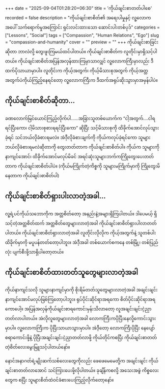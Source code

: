 +++
date = "2025-09-04T01:28:20+06:30"
title = 'ကိုယ်ချင်းစာတတ်ပါစေ'
recorded = false
description = "ကိုယ်ချင်းစာစိတ်၏ အရေးပါမှုနှင့် လူ့လောကအပေါ် သက်ရောက်မှုအကြောင်း ရှင်းလင်းထားသော ဆောင်းပါးတစ်ပုဒ်"
categories = ["Lessons", "Social"]
tags = ["Compassion", "Human Relations", "Ego"]
slug = "compassion-and-humanity"
cover = ""
preview = ""
+++
ကိုယ်ချင်းစာခြင်းဆိုတာ ဘာလဲလို့ တွေးဖူးကြမယ်ထင်ပါတယ်။ ကိုယ်ချင်းစာစိတ်က လူတိုင်းမှာရှိသင့်ပါတယ်။ ကိုယ်ချင်းစာစိတ်အပြန်အလှန်ထားကြမှာသာလျှင် လူ့လောကကြီးမှာလည်း ဒီထက်ပိုသာယာမှာပါ။ လူတိုင်းက ကိုယ့်အတွက်၊ ကိုယ့်မိသားစုအတွက် ကိုယ့်အတ္တအတွက်ပဲကိုယ်ကြည့်နေရင်တော့ လူ့လောကကြီးက ဒီထက်အရုပ်ဆိုးသွားမှာအမှန်ပါပဲ။

## ကိုယ်ချင်းစာစိတ်ဆိုတာ…
ခဏလောက်မြင်ယောင်ကြည့်လိုက်ပါ……အခြားသူတစ်ယောက်က “ငါ့အတွက်….ငါရရင်ပြီးကော၊ ငါ့မိသားစုစားရရင်ပြီးကော” ဆိုပြီး သင့်မိသားစုကို ထိခိုက်အောင်လုပ်သွားခဲ့ရင် သင်ဘယ်လိုခံစားရမလဲ။ အဲဒီ့လိုခံစားချက်ကို ကိုယ်ကလုပ်ခဲ့ရင်ကော သူများဘယ်လိုခံစားရမလဲဆိုတာကို တွေးတတ်တာက ကိုယ်ချင်းစာစိတ်ပါ။ ကိုယ်က သူများကိုနာကျင်အောင်၊ ထိခိုက်အောင်မလုပ်မိခင် အရင်ဆုံးသူများဘက်ကကြိုတွေးပေးတတ်တာက ကိုယ်ချင်းစာစိတ်ပါပဲ။ (ကိုယ်မကြိုက်တဲ့ကိစ္စကို သူများမကြိုက်မှာကို ကြိုတွေးမိနေတာက ကိုယ်ချင်းစာစိတ်ပါ)

## ကိုယ်ချင်းစာစိတ်ရှားပါးလာတဲ့အခါ…
လူ့ရဲ့ပင်ကိုယ်သဘောကိုက အတ္တစိတ်တော့ အနည်းနဲ့အများရှိကြပါတယ်။ ဒါပေမယ့် ရှိသင့်တဲ့အတ္တစိတ်ထက် အတ္တစိတ်တွေများလာတဲ့အခါ ကိုယ်ချင်းစာစိတ်ရှားပါလာတတ်ပါတယ်။ ကိုယ်ချင်းစာစိတ်ရှားလာတဲ့အခါ လူတိုင်းလိုလိုက ကိုယ့်အတွက်နဲ့ သူတစ်ပါးထိခိုက်မှာကို မပူပန်တတ်တော့ပါဘူး။ အဲဒီ့အခါ တစ်ယောက်စကနေ တစ်မြို့၊ တစ်ပြည်လုံး ပျက်စီးဖို့သာရှိပါတော့တယ်။

## ကိုယ်ချင်းစာစိတ်ထားတတ်သူတွေများလာတဲ့အခါ
ကိုယ်နာကျင်သလို သူများနာကျင်မှာကို စိုးရိမ်တတ်သူတွေများလာတဲ့အခါ အချင်းချင်းနာကျင်အောင်မလုပ်ဖြစ်ကြတော့ပါဘူး။ ရုပ်ပိုင်းဆိုင်ရာအရကော စိတ်ပိုင်းဆိုင်ရာအရကောပေါ့။ အပြန်အလှန်ကိုယ်ချင်းစာရကောင်းမှန်းသိလာတော့ လူအချင်းချင်းငဲ့ညှာတတ်လာပါတယ်။ အဲလိုလူတွေများလာတဲ့အခါ လောကကြီးကပိုပြီးနေလို့ကောင်းသွားမှာပါ။ လူ့လောကကြီးက ပိုပြီးသာယာသွားမှာပါ။
အဲဒီ့တော့ လောကကြီးပိုပြီး နေပျော်စရာကောင်းဖို့နဲ့ ပိုပြီးအချင်းချင်းငဲ့ညှာတတ်လာဖို့ ကိုယ်တိုင်ကစပြီး ကိုယ်ချင်းစာတတ်တဲ့စိတ်လေးမွေးမြူသင့်ပါတယ်နော်။

နောင်အနာဂတ်ရဲ့မျိုးဆက်သစ်လေးတွေကိုလည်း ဖေဖေမေမေတို့က အချင်းချင်း ကိုယ်ချင်းစာတတ်လာအောင် သင်ကြားပေးဖို့လိုပါတယ်။ ခုချိန်ကစလို့ အသေးအဖွဲ ကိစ္စလေးတွေက စပြီး သူများစိတ်ထဲဝင်ခံစားပေးကြည့်လိုက်တော့နော်။